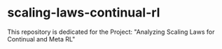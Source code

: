 # scaling-laws-continual-rl
This repository is dedicated for the Project: "Analyzing Scaling Laws for Continual and Meta RL"
